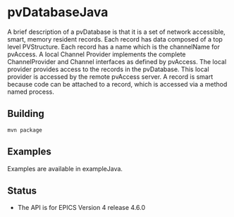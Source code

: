 pvDatabaseJava
============

A brief description of a pvDatabase is that it is a set of network accessible, smart, memory resident records. Each record has data composed of a top level PVStructure. Each record has a name which is the channelName for pvAccess. A local Channel Provider implements the complete ChannelProvider and Channel interfaces as defined by pvAccess. The local provider provides access to the records in the pvDatabase. This local provider is accessed by the remote pvAccess server. A record is smart because code can be attached to a record, which is accessed via a method named process.

Building
--------

    mvn package


Examples
------------

Examples are available in exampleJava.

Status
------

* The API is for EPICS Version 4 release 4.6.0


